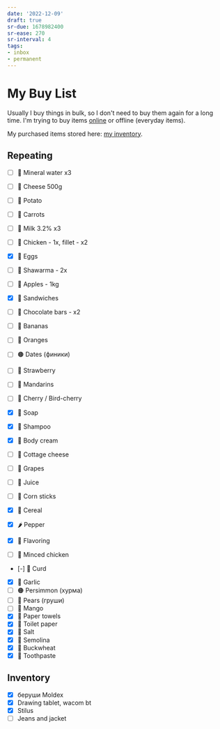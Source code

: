 ```yaml
---
date: '2022-12-09'
draft: true
sr-due: 1678982400
sr-ease: 270
sr-interval: 4
tags:
- inbox
- permanent
---
```


# My Buy List

Usually I buy things in bulk, so I don't need to buy them again for a long time.
I'm trying to buy items [online](./online%20shopping.md) or offline
(everyday items).

My purchased items stored here: [my inventory](./my%20inventory.md).

## Repeating


 - [ ] 🧴 Mineral water x3
 - [ ] 🧀 Cheese 500g
 - [ ] 🥔 Potato
 - [ ] 🥕 Carrots
 - [ ] 🥛 Milk 3.2% x3
 - [ ] 🍗 Chicken - 1x, fillet - x2
 - [x] 🥚 Eggs
 - [ ] 🌯 Shawarma - 2x
 - [ ] 🍎 Apples - 1kg
 - [x] 🥪 Sandwiches
 - [ ] 🍫 Chocolate bars - x2
 - [ ] 🍌 Bananas
 - [ ] 🍊 Oranges
 - [ ] 🟤 Dates (финики)
 - [ ] 🍓 Strawberry
 - [ ] 🍊 Mandarins
 - [ ] 🍒 Cherry / Bird-cherry


 - [x] 🧼 Soap
 - [x] 🧴 Shampoo
 - [x] 🧴 Body cream


 - [ ] 🧀 Cottage cheese
 - [ ] 🍇 Grapes
 - [ ] 🧃 Juice
 - [ ] 🌽 Corn sticks
 - [x] 🥣 Cereal
 - [x] 🌶️ Pepper
 - [x] 🌿 Flavoring
 - [ ] 🍗 Minced chicken
 - [-] 🧀 Curd
 - [x] 🧄 Garlic
 - [ ] 🟠 Persimmon (хурма)
 - [ ] 🍐 Pears (груши)
 - [ ] 🥭 Mango
 - [x] 🧻 Paper towels
 - [x] 🧻 Toilet paper
 - [x] 🧂 Salt
 - [x] 🍚 Semolina
 - [x] 🌾 Buckwheat
 - [x] 🦷 Toothpaste

## Inventory


- [x] беруши Moldex
- [x] Drawing tablet, wacom bt
- [x] Stilus
- [ ] Jeans and jacket